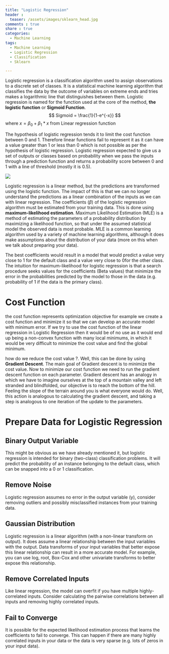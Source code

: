 ```yaml
---
title: "Logistic Regression"
header :
  teaser: /assets/images/sklearn_head.jpg
comments : true
share : true
categories:
  - Machine Learning
tags:
  - Machine Learning
  - Logistic Regression
  - Classification
  - Sklearn

---
```


Logistic regression is a classification algorithm used to assign observations to a discrete set of classes. It is a statistical machine learning algorithm that classifies the data by the outcome of variables on extreme ends and tries makes a logarithmic line that distinguishes between them. Logistic regression is named for the function used at the core of the method, **the logistic function** or **Sigmoid Function**.
$$
Sigmoid = \frac{1}{1-e^{-x}}
$$
where $x = \beta_{0} +\beta_{1} * x$ from Linear regression function

The hypothesis of logistic regression tends it to limit the cost function between 0 and 1. Therefore linear functions fail to represent it as it can have a value greater than 1 or less than 0 which is not possible as per the hypothesis of logistic regression. Logistic regression expected to give us a set of outputs or classes based on probability when we pass the inputs through a prediction function and returns a probability score between 0 and 1 with a line of threshold (mostly it is 0.5).

![](https://external-content.duckduckgo.com/iu/?u=https%3A%2F%2Fwww.machinelearningplus.com%2Fwp-content%2Fuploads%2F2017%2F09%2Flinear_vs_logistic_regression.jpg&f=1&nofb=1)

Logistic regression is a linear method, but the predictions are transformed using the logistic function. The impact of this is that we can no longer understand the predictions as a linear combination of the inputs as we can with linear regression. The coefficients ($\beta$) of the logistic regression algorithm must be estimated from your training data. This is done using **maximum-likelihood estimation**. Maximum Likelihood Estimation (MLE) is a method of estimating the parameters of a probability distribution by maximizing a likelihood function, so that under the assumed statistical model the observed data is most probable. MLE is a common learning algorithm used by a variety of machine learning algorithms, although it does make assumptions about the distribution of your data (more on this when we talk about preparing your data).

The best coefficients would result in a model that would predict a value very close to 1 for the default class and a value very close to 0for the other class. The intuition for maximum-likelihood for logistic regression is that a search procedure seeks values for the coefficients (Beta values) that minimize the error in the probabilities predicted by the model to those in the data (e.g. probability of 1 if the data is the primary class).

# Cost Function

the cost function represents optimization objective for example we create a cost function and minimize it so that we can develop an accurate model with minimum error. If we try to use the cost function of the linear regression in Logistic Regression then it would be of no use as it would end up being a non-convex function with many local minimums, in which it would be very difficult to minimize the cost value and find the global minimum. 

how do we reduce the cost value ?. Well, this can be done by using **Gradient Descent**. The main goal of Gradient descent is to minimize the cost value. Now to minimize our cost function we need to run the gradient descent function on each parameter. Gradient descent has an analogy in which we have to imagine ourselves at the top of a mountain valley and left stranded and blindfolded, our objective is to reach the bottom of the hill. Feeling the slope of the terrain around you is what everyone would do. Well, this action is analogous to calculating the gradient descent, and taking a step is analogous to one iteration of the update to the parameters.

# Prepare Data for Logistic Regression

## Binary Output Variable 

This might be obvious as we have already mentioned it, but logistic regression is intended for binary (two-class) classification problems. It will predict the probability of an instance belonging to the default class, which can be snapped into a 0 or 1 classification.

## Remove Noise

Logistic regression assumes no error in the output variable (y), consider removing outliers and possibly misclassified instances from your training data.

## Gaussian Distribution 

Logistic regression is a linear algorithm (with a non-linear transform on output). It does assume a linear relationship between the input variables with the output. Data transforms of your input variables that better expose this linear relationship can result in a more accurate model. For example, you can use log, root, Box-Cox and other univariate transforms to better expose this relationship.

## Remove Correlated Inputs

Like linear regression, the model can overfit if you have multiple highly-correlated inputs. Consider calculating the pairwise correlations between all inputs and removing highly correlated inputs.

## Fail to Converge

It is possible for the expected likelihood estimation process that learns the coefficients to fail to converge. This can happen if there are many highly correlated inputs in your data or the data is very sparse (e.g. lots of zeros in your input data).